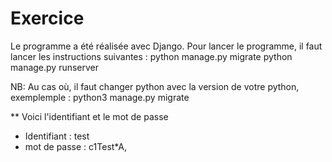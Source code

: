 # Exercice
Le programme a été réalisée avec Django. 
Pour lancer le programme, il faut lancer les instructions suivantes :
python manage.py migrate
python manage.py runserver

NB: Au cas où, il faut changer python avec la version de votre python, exemplemple : 
python3 manage.py migrate


** Voici l'identifiant et le mot de passe
- Identifiant : test
- mot de passe : c1Test*A,